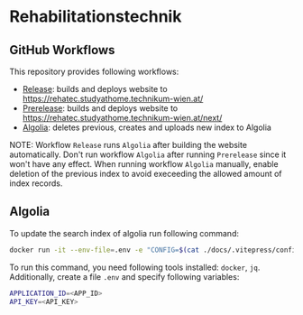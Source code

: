 # Rehabilitationstechnik

## GitHub Workflows

This repository provides following workflows:

- [Release](https://github.com/studyathome-internationally/rehabilitationstechnik/actions/workflows/release.yml): builds and deploys website to https://rehatec.studyathome.technikum-wien.at/
- [Prerelease](https://github.com/studyathome-internationally/rehabilitationstechnik/actions/workflows/prerelease.yml): builds and deploys website to https://rehatec.studyathome.technikum-wien.at/next/
- [Algolia](https://github.com/studyathome-internationally/rehabilitationstechnik/actions/workflows/algolia.yml): deletes previous, creates and uploads new index to Algolia

NOTE: Workflow `Release` runs `Algolia` after building the website automatically.
Don't run workflow `Algolia` after running `Prerelease` since it won't have any effect.
When running workflow `Algolia` manually, enable deletion of the previous index to avoid execeeding the allowed amount of index records.

## Algolia

To update the search index of algolia run following command:

```bash
docker run -it --env-file=.env -e "CONFIG=$(cat ./docs/.vitepress/config/algolia.json | jq -r tostring)" algolia/docsearch-scraper
```

To run this command, you need following tools installed: `docker`, `jq`.
Additionally, create a file `.env` and specify following variables:

```bash
APPLICATION_ID=<APP_ID>
API_KEY=<API_KEY>
```
